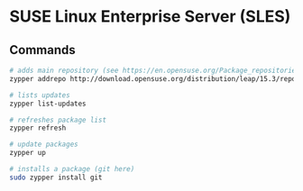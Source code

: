 # SUSE Linux Enterprise Server (SLES)

## Commands

```bash
# adds main repository (see https://en.opensuse.org/Package_repositories)
zypper addrepo http://download.opensuse.org/distribution/leap/15.3/repo/oss/ oss

# lists updates
zypper list-updates

# refreshes package list
zypper refresh

# update packages
zypper up

# installs a package (git here)
sudo zypper install git
```
